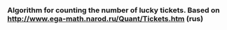 ### Algorithm for counting the number of lucky tickets. Based on http://www.ega-math.narod.ru/Quant/Tickets.htm (rus)